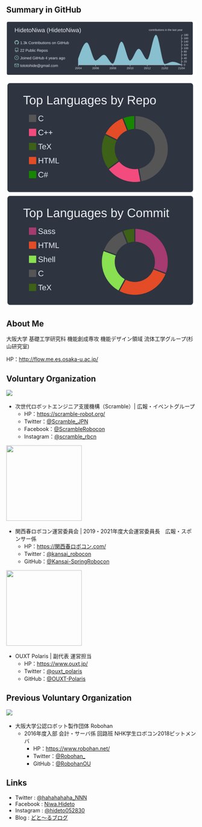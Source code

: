 ## Summary in GitHub

![](https://raw.githubusercontent.com/HidetoNiwa/HidetoNiwa/main/profile-summary-card-output/nord_dark/0-profile-details.svg)

![](https://raw.githubusercontent.com/HidetoNiwa/HidetoNiwa/main/profile-summary-card-output/nord_dark/1-repos-per-language.svg)
![](https://raw.githubusercontent.com/HidetoNiwa/HidetoNiwa/main/profile-summary-card-output/nord_dark/2-most-commit-language.svg)

## About Me

大阪大学 基礎工学研究科 機能創成専攻 機能デザイン領域 流体工学グループ(杉山研究室)

HP：http://flow.me.es.osaka-u.ac.jp/

## Voluntary Organization

![](https://scramble-robot.org/wp-content/uploads/2020/04/webpage_top_logo.png)
- 次世代ロボットエンジニア支援機構（Scramble）| 広報・イベントグループ
    - HP：https://scramble-robot.org/
    - Twitter：[@Scramble_JPN](https://twitter.com/Scramble_JPN)
    - Facebook：[@ScrambleRobocon](https://www.facebook.com/ScrambleRobocon/)
    - Instagram：[@scramble_rbcn](https://www.instagram.com/scramble_rbcn/)

<img src="https://pbs.twimg.com/profile_images/1219193661285519361/JcLlEmnb_400x400.jpg" data-canonical-src="https://pbs.twimg.com/profile_images/1219193661285519361/JcLlEmnb_400x400.jpg" width="200" height="200" /> 

- 関西春ロボコン運営委員会 | 2019・2021年度大会運営委員長　広報・スポンサー係
  - HP：https://関西春ロボコン.com/
  - Twitter：[@kansai_robocon](https://twitter.com/kansai_robocon)
  - GitHub：[@Kansai-SpringRobocon](https://github.com/Kansai-SpringRobocon)

<img src="https://pbs.twimg.com/media/Dih9D3lVsAAf3_1?format=jpg&name=medium" data-canonical-src="https://pbs.twimg.com/media/Dih9D3lVsAAf3_1?format=jpg&name=medium" width="200" height="200" /> 

- OUXT Polaris | 副代表 運営担当
  - HP：https://www.ouxt.jp/
  - Twitter：[@ouxt_polaris](https://twitter.com/ouxt_polaris)
  - GitHub：[@OUXT-Polaris](https://github.com/OUXT-Polaris)

## Previous Voluntary Organization

<img src="https://blog.robohan.net/logos/robohan2.png" data-canonical-src="https://blog2.robohan.net/logos/robohan2.png" height="200"/> 

- 大阪大学公認ロボット製作団体 Robohan
  - 2016年度入部 会計・サーバ係 回路班 NHK学生ロボコン2018ピットメンバ
    - HP：https://www.robohan.net/
    - Twitter：[@Robohan_](https://twitter.com/Robohan_)
    - GitHub：[@RobohanOU](https://github.com/RobohanOU)

## Links

- Twitter : [@hahahahaha_NNN](https://twitter.com/hahahahaha_NNNN)
- Facebook : [Niwa.Hideto](https://www.facebook.com/niwa.hideto/)
- Instagram : [@hideto052830](https://www.instagram.com/hideto052830/)
- Blog : [どと～るブログ](https://www.hahahahaha-nnn.work/)
